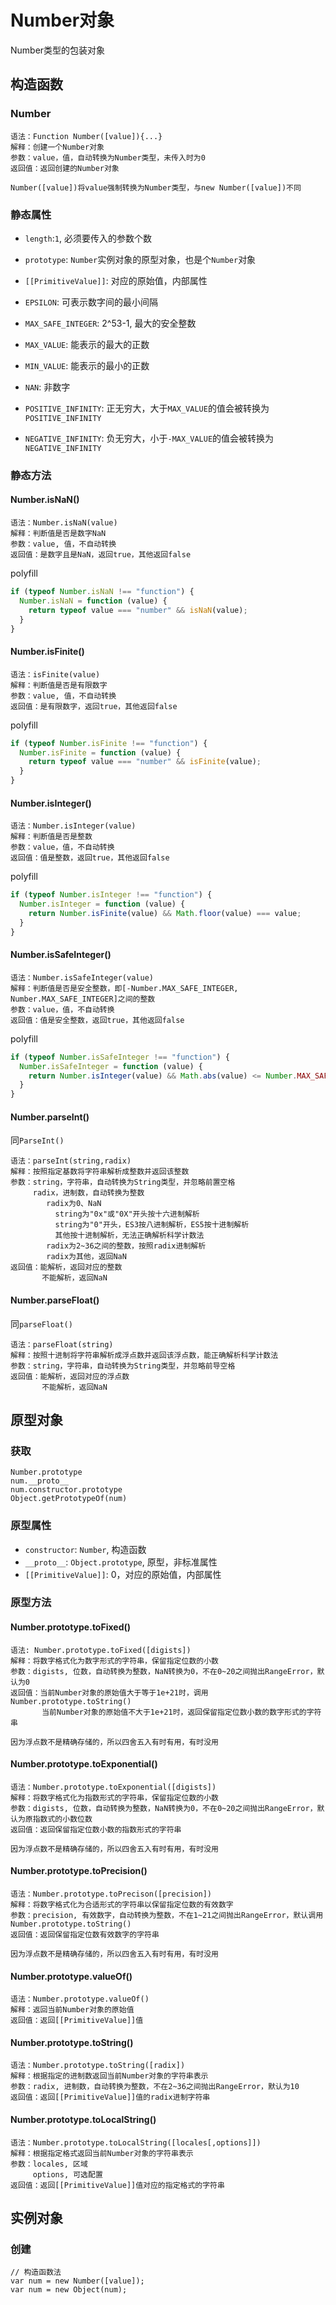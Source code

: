 # Number对象

Number类型的包装对象

## 构造函数

### Number

```
语法：Function Number([value]){...}
解释：创建一个Number对象
参数：value，值，自动转换为Number类型，未传入时为0
返回值：返回创建的Number对象

Number([value])将value强制转换为Number类型，与new Number([value])不同
```

### 静态属性

* `length`:`1`, 必须要传入的参数个数
* `prototype`: `Number`实例对象的原型对象，也是个`Number`对象
* `[[PrimitiveValue]]`: 对应的原始值，内部属性

* `EPSILON`: 可表示数字间的最小间隔
* `MAX_SAFE_INTEGER`: 2^53-1, 最大的安全整数
* `MAX_VALUE`: 能表示的最大的正数
* `MIN_VALUE`: 能表示的最小的正数
* `NAN`: 非数字
* `POSITIVE_INFINITY`: 正无穷大，大于`MAX_VALUE`的值会被转换为`POSITIVE_INFINITY`
* `NEGATIVE_INFINITY`: 负无穷大，小于`-MAX_VALUE`的值会被转换为`NEGATIVE_INFINITY`

### 静态方法

#### Number.isNaN()

```
语法：Number.isNaN(value)
解释：判断值是否是数字NaN
参数：value, 值，不自动转换
返回值：是数字且是NaN，返回true，其他返回false
```

polyfill

```javascript
if (typeof Number.isNaN !== "function") {
  Number.isNaN = function (value) {
    return typeof value === "number" && isNaN(value);
  }
}
```

#### Number.isFinite()

```
语法：isFinite(value)
解释：判断值是否是有限数字
参数：value, 值，不自动转换
返回值：是有限数字，返回true，其他返回false
```

polyfill

```javascript
if (typeof Number.isFinite !== "function") {
  Number.isFinite = function (value) {
    return typeof value === "number" && isFinite(value);
  }
}
```

#### Number.isInteger()

```
语法：Number.isInteger(value)
解释：判断值是否是整数
参数：value，值，不自动转换
返回值：值是整数，返回true，其他返回false
```

polyfill

```javascript
if (typeof Number.isInteger !== "function") {
  Number.isInteger = function (value) {
    return Number.isFinite(value) && Math.floor(value) === value;
  }
}
```

#### Number.isSafeInteger()

```
语法：Number.isSafeInteger(value)
解释：判断值是否是安全整数，即[-Number.MAX_SAFE_INTEGER, Number.MAX_SAFE_INTEGER]之间的整数
参数：value，值，不自动转换
返回值：值是安全整数，返回true，其他返回false
```

polyfill

```javascript
if (typeof Number.isSafeInteger !== "function") {
  Number.isSafeInteger = function (value) {
    return Number.isInteger(value) && Math.abs(value) <= Number.MAX_SAFE_INTEGER;
  }
}
```

#### Number.parseInt()

同`ParseInt()`

```
语法：parseInt(string,radix)
解释：按照指定基数将字符串解析成整数并返回该整数
参数：string，字符串，自动转换为String类型，并忽略前置空格
     radix，进制数，自动转换为整数
        radix为0、NaN
          string为"0x"或"0X"开头按十六进制解析
          string为"0"开头，ES3按八进制解析，ES5按十进制解析
          其他按十进制解析，无法正确解析科学计数法
        radix为2~36之间的整数，按照radix进制解析
        radix为其他，返回NaN
返回值：能解析，返回对应的整数
       不能解析，返回NaN
```

#### Number.parseFloat()

同`parseFloat()`

```
语法：parseFloat(string)
解释：按照十进制将字符串解析成浮点数并返回该浮点数，能正确解析科学计数法
参数：string，字符串，自动转换为String类型，并忽略前导空格
返回值：能解析，返回对应的浮点数
       不能解析，返回NaN
```

## 原型对象

### 获取

```
Number.prototype
num.__proto__
num.constructor.prototype
Object.getPrototypeOf(num)
```

### 原型属性

* `constructor`: `Number`, 构造函数
* `__proto__`: `Object.prototype`, 原型，非标准属性
* `[[PrimitiveValue]]`: 0，对应的原始值，内部属性

### 原型方法

#### Number.prototype.toFixed()

```
语法: Number.prototype.toFixed([digists])
解释：将数字格式化为数字形式的字符串，保留指定位数的小数
参数：digists, 位数，自动转换为整数，NaN转换为0，不在0~20之间抛出RangeError，默认为0
返回值：当前Number对象的原始值大于等于1e+21时，调用Number.prototype.toString()
       当前Number对象的原始值不大于1e+21时，返回保留指定位数小数的数字形式的字符串

因为浮点数不是精确存储的，所以四舍五入有时有用，有时没用
```

#### Number.prototype.toExponential()

```
语法：Number.prototype.toExponential([digists])
解释：将数字格式化为指数形式的字符串，保留指定位数的小数
参数：digists, 位数，自动转换为整数，NaN转换为0，不在0~20之间抛出RangeError，默认为原指数式的小数位数
返回值：返回保留指定位数小数的指数形式的字符串

因为浮点数不是精确存储的，所以四舍五入有时有用，有时没用
```

#### Number.prototype.toPrecision()

```
语法：Number.prototype.toPrecison([precision])
解释：将数字格式化为合适形式的字符串以保留指定位数的有效数字
参数：precision, 有效数字，自动转换为整数，不在1~21之间抛出RangeError，默认调用Number.prototype.toString()
返回值：返回保留指定位数有效数字的字符串

因为浮点数不是精确存储的，所以四舍五入有时有用，有时没用
```

#### Number.prototype.valueOf()

```
语法：Number.prototype.valueOf()
解释：返回当前Number对象的原始值
返回值：返回[[PrimitiveValue]]值
```

#### Number.prototype.toString()

```
语法：Number.prototype.toString([radix])
解释：根据指定的进制数返回当前Number对象的字符串表示
参数：radix, 进制数，自动转换为整数，不在2~36之间抛出RangeError，默认为10
返回值：返回[[PrimitiveValue]]值的radix进制字符串
```

#### Number.prototype.toLocalString()

```
语法：Number.prototype.toLocalString([locales[,options]])
解释：根据指定格式返回当前Number对象的字符串表示
参数：locales, 区域
     options, 可选配置
返回值：返回[[PrimitiveValue]]值对应的指定格式的字符串
```

## 实例对象

### 创建

```
// 构造函数法
var num = new Number([value]);
var num = new Object(num);
```